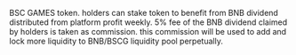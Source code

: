BSC GAMES token.
holders can stake token to benefit from BNB dividend distributed from platform profit weekly.
5% fee of the BNB dividend claimed by holders is taken as commission.
this commission will be used to add and lock more liquidity to BNB/BSCG liquidity pool perpetually.
